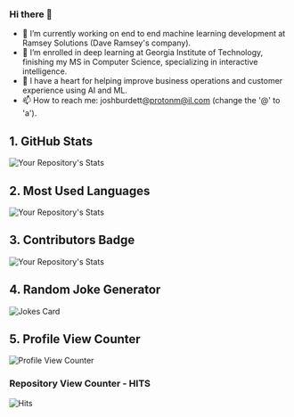 ### Hi there 👋



- 🔭 I’m currently working on end to end machine learning development at Ramsey Solutions (Dave Ramsey's company).
- 🌱 I’m enrolled in deep learning at Georgia Institute of Technology, finishing my MS in Computer Science, specializing in interactive intelligence.
- 💬 I have a heart for helping improve business operations and customer experience using AI and ML.
- 📫 How to reach me: joshburdett@protonm@il.com (change the '@' to 'a').

## 1. GitHub Stats
![Your Repository's Stats](https://github-readme-stats.vercel.app/api?username=jobu9395u&show_icons=true)
## 2. Most Used Languages
![Your Repository's Stats](https://github-readme-stats.vercel.app/api/top-langs/?username=jobu9395&theme=blue-green)
## 3. Contributors Badge
![Your Repository's Stats](https://contrib.rocks/image?repo=jobu9395/Python)
## 4. Random Joke Generator
![Jokes Card](https://readme-jokes.vercel.app/api)
## 5. Profile View Counter
![Profile View Counter](https://komarev.com/ghpvc/?username=jobu9395)
### Repository View Counter - HITS
![Hits](https://hitcounter.pythonanywhere.com/count/tag.svg?url=https://github.com/jobu9395/Python)
